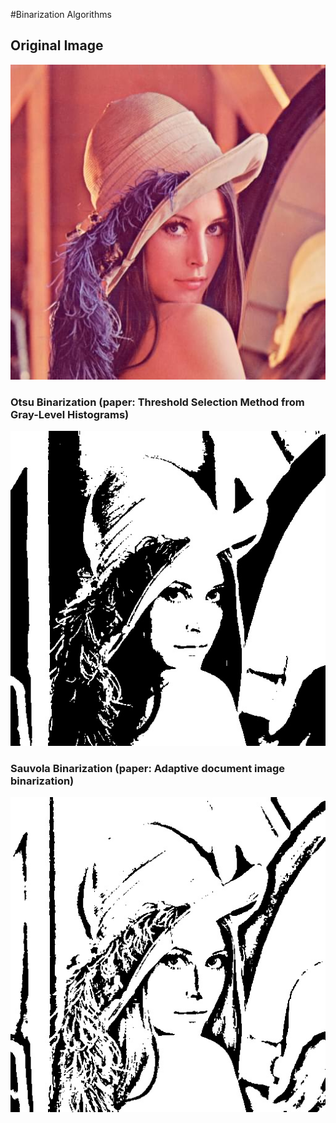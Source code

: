 #Binarization Algorithms

## Original Image 
![](examples/lena.jpg)

### Otsu Binarization (paper: Threshold Selection Method from Gray-Level Histograms)
![](results/otsu.jpg)

### Sauvola Binarization (paper: Adaptive document image binarization)
![](results/sauvola.jpg)
